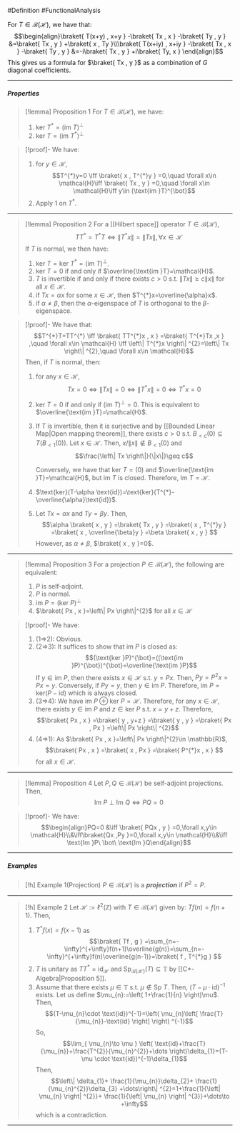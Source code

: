#Definition #FunctionalAnalysis 

For $T\in \mathcal{B}(\mathcal{H})$, we have that: $$\begin{align}\braket{ T(x+y) , x+y } -\braket{ Tx , x } -\braket{ Ty , y } &=\braket{ Tx , y } +\braket{ x , Ty }\\\braket{ T(x+iy) , x+iy } -\braket{ Tx , x } -\braket{ Ty , y } &=-i\braket{ Tx , y } +i\braket{ Ty, x } \end{align}$$This gives us a formula for $\braket{ Tx , y }$ as a combination of $G$ diagonal coefficients. 

---
##### Properties
> [!lemma] Proposition 1
> For $T\in \mathcal{B}(\mathcal{H})$, we have:
> 1. $\text{ker }T^{*}=(\text{im }T)^{\bot}$
> 2. $\text{ker }T=(\text{im }T^{*})^{\bot}$

> [!proof]-
> We have:
> 1. for $y\in \mathcal{H}$, $$T^{*}y=0 \iff \braket{ x , T^{*}y } =0,\quad \forall x\in \mathcal{H}\iff \braket{ Tx , y } =0,\quad \forall x\in \mathcal{H}\iff y\in (\text{im }T)^{\bot}$$
> 2. Apply 1 on $T^{*}$.
---
> [!lemma] Proposition 2
> For a [[Hilbert space]] operator $T\in \mathcal{B}(\mathcal{H})$, $$TT^{*}=T^{*}T\iff \left\| T^{*}x \right\| =\left\| Tx \right\| ,\forall x\in \mathcal{H}$$
> If $T$ is normal, we then have:
> 1. $\text{ker }T=\text{ker }T^{*}=(\text{im }T)^{\bot}$.
> 3. $\text{ker }T=0$ if and only if $\overline{\text{im }T}=\mathcal{H}$.
> 3. $T$ is invertible if and only if there exists $c>0$ s.t. $\left\| Tx \right\|\geq c\|x\|$ for all $x\in \mathcal{H}$.
> 4. if $Tx=\alpha x$ for some $x\in \mathcal{H}$, then $T^{*}x=\overline{\alpha}x$.
> 5. if $\alpha\neq\beta$, then the $\alpha$-eigenspace of $T$ is orthogonal to the $\beta$-eigenspace.

> [!proof]-
> We have that: $$T^{*}T=TT^{*} \iff \braket{ TT^{*}x , x } =\braket{ T^{*}Tx ,x  } ,\quad \forall x\in \mathcal{H} \iff \left\| T^{*}x \right\| ^{2}=\left\| Tx \right\| ^{2},\quad \forall x\in \mathcal{H}$$
> Then, if $T$ is normal, then:
> 1. for any $x\in \mathcal{H}$, $$Tx=0\iff \left\| Tx \right\| =0\iff \left\| T^{*}x \right\| =0\iff T^{*}x=0$$
> 2. $\text{ker }T=0$ if and only if $(\text{im }T)^{\bot}=0$. This is equivalent to $\overline{\text{im }T}=\mathcal{H}$.
> 3. If $T$ is invertible, then it is surjective and by [[Bounded Linear Map|Open mapping theorem]], there exists $c>0$ s.t. $B_{<c}(0)\subseteq T(B_{<1}(0))$. Let $x\in \mathcal{H}$. Then, $x/\|x\|\notin B_{<1}(0)$ and $$\frac{\left\| Tx \right\|}{\|x\|}\geq c$$
>    
>    Conversely, we have that $\text{ker }T=(0)$ and $\overline{\text{im }T}=\mathcal{H}$, but $\text{im }T$ is closed. Therefore, $\text{Im }T=\mathcal{H}$.
> 4. $\text{ker}(T-\alpha \text{id})=\text{ker}(T^{*}-\overline{\alpha}\text{id})$.
> 5. Let $Tx=\alpha x$ and $Ty=\beta y$. Then, $$\alpha \braket{ x , y } =\braket{ Tx , y } =\braket{ x , T^{*}y } =\braket{ x , \overline{\beta}y } =\beta \braket{ x , y } $$However, as $\alpha\neq\beta$, $\braket{ x , y }=0$.
---
> [!lemma] Proposition 3
> For a projection $P\in \mathcal{B}(\mathcal{H})$, the following are equivalent:
> 1. $P$ is self-adjoint.
> 2. $P$ is normal.
> 3. $\text{im }P=(\text{ker }P)^{\bot}$
> 4. $\braket{ Px , x }=\left\| Px \right\|^{2}$ for all $x\in \mathcal{H}$

> [!proof]-
> We have: 
> 1. (1=>2): Obvious.
> 2. (2=>3): It suffices to show that $\text{im }P$ is closed as: $$(\text{ker }P)^{\bot}=((\text{im }P)^{\bot})^{\bot}=\overline{\text{im }P}$$ If $y\in \text{im }P$, then there exists $x\in \mathcal{H}$ s.t. $y=Px$. Then, $Py=P^{2}x=Px=y$. Conversely, if $Py=y$, then $y\in \text{im }P$. Therefore, $\text{im }P=\text{ker}(P-\text{id})$ which is always closed.
> 3. (3=>4): We have $\text{im }P\oplus \text{ker }P=\mathcal{H}$. Therefore, for any $x\in \mathcal{H}$, there exists $y\in \text{im }P$ and $z\in \text{ker } P$ s.t. $x=y+z$. Therefore, $$\braket{ Px , x } =\braket{ y , y+z } =\braket{ y , y } =\braket{ Px , Px } =\left\| Px \right\| ^{2}$$
> 4. (4=>1): As $\braket{ Px , x }=\left\| Px \right\|^{2}\in \mathbb{R}$, $$\braket{ Px , x } =\braket{ x , Px } =\braket{ P^{*}x , x } $$for all $x\in \mathcal{H}$.
---
> [!lemma] Proposition 4
> Let $P,Q\in \mathcal{B}(\mathcal{H})$ be self-adjoint projections. Then, $$\text{Im }P\ \bot\ \text{Im }Q\iff PQ=0$$

> [!proof]-
> We have: $$\begin{align}PQ=0 &\iff \braket{ PQx , y } =0,\forall x,y\in \mathcal{H}\\&\iff\braket{Qx  ,Py  }=0,\forall x,y\in \mathcal{H}\\&\iff \text{Im }P\ \bot\ \text{Im }Q\end{align}$$
---
##### Examples
> [!h] Example 1(Projection)
> $P\in \mathcal{B}(\mathcal{H})$ is a ***projection*** if $P^{2}=P$.
---
> [!h] Example 2
> Let $\mathcal{H}:=\ell^2(\mathbb{Z})$ with $T\in \mathcal{B}(\mathcal{H})$ given by: $Tf(n)=f(n+1)$. Then,
> 1. $T^{*}f(x)=f(x-1)$ as $$\braket{ Tf , g } =\sum_{n=-\infty}^{+\infty}f(n+1)\overline{g(n)}=\sum_{n=-\infty}^{+\infty}f(n)\overline{g(n-1)}=\braket{ f , T^{*}g } $$
>2. $T$ is unitary as $TT^{*}=\text{id}_{\mathcal{H}}$ and $\text{Sp}_{\mathcal{B}(\mathcal{H})}(T)\subseteq \mathbb{T}$ by [[C*-Algebra|Proposition 5]]. 
>3. Assume that there exists $\mu\in \mathbb{T}$ s.t. $\mu\notin \text{Sp }T$. Then, $(T-\mu \cdot\text{id})^{-1}$ exists. Let us define $\mu_{n}:=\left( 1+\frac{1}{n} \right)\mu$. Then, $$(T-\mu_{n}\cdot \text{id})^{-1}=\left( \mu_{n}\left[ \frac{T}{\mu_{n}}-\text{id} \right] \right) ^{-1}$$So, $$\lim_{ \mu_{n}\to \mu } \left( \text{id}+\frac{T}{\mu_{n}}+\frac{T^{2}}{\mu_{n}^{2}}+\dots \right)\delta_{1}=(T-\mu \cdot \text{id})^{-1}\delta_{1}$$Then, $$\left\| \delta_{1}+ \frac{1}{\mu_{n}}\delta_{2}+ \frac{1}{\mu_{n}^{2}}\delta_{3} +\dots\right\| ^{2}=1+\frac{1}{\left| \mu_{n} \right| ^{2}}+ \frac{1}{\left| \mu_{n} \right| ^{3}}+\dots\to +\infty$$which is a contradiction.
---
